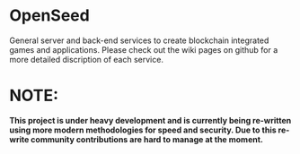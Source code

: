 # OpenSeed
General server and back-end services to create blockchain integrated games and applications. Please check out the wiki pages on github for a more detailed discription of each service. 

# **NOTE:** 

**This project is under heavy development and is currently being re-written using more modern methodologies for speed and security. Due to this re-write community contributions are hard to manage at the moment.**


